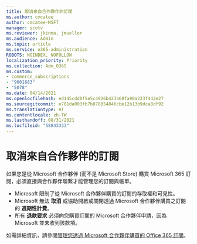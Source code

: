 ```yaml
---
title: 取消來自合作夥伴的訂閱
ms.author: cmcatee
author: cmcatee-MSFT
manager: scotv
ms.reviewer: jkinma, jmueller
ms.audience: Admin
ms.topic: article
ms.service: o365-administration
ROBOTS: NOINDEX, NOFOLLOW
localization_priority: Priority
ms.collection: Adm_O365
ms.custom:
- commerce_subscriptions
- "9001683"
- "5078"
ms.date: 04/14/2021
ms.openlocfilehash: ed145cdd0f5e5c4926b423b60fa90a223f442e27
ms.sourcegitcommit: e781da003fb7b878854846cbe12b13b9dca8df92
ms.translationtype: HT
ms.contentlocale: zh-TW
ms.lasthandoff: 08/31/2021
ms.locfileid: "58843333"
---
```

# <a name="cancel-subscription-from-partner"></a>取消來自合作夥伴的訂閱

如果您是從 Microsoft 合作夥伴 (而不是 Microsoft Store) 購買 Microsoft 365 訂閱，必須直接與合作夥伴聯繫才能管理您的訂閱與帳單。

- Microsoft 限制了從 Microsoft 合作夥伴購買的訂閱的存取權和可見性。 
- Microsoft 無法 **取消** 或協助開啟或關閉透過 Microsoft 合作夥伴購買之訂閱的 **週期性計費**。 
- 所有 **退款要求** 必須向您購買訂閱的 Microsoft 合作夥伴申請，因為 Microsoft 並未收到該款項。 

如需詳細資訊，請參閱[管理您透過 Microsoft 合作夥伴購買的 Office 365 訂閱](https://support.microsoft.com/help/4230739/microsoft-account-manage-office-365-subscription-from-third-party)。 
